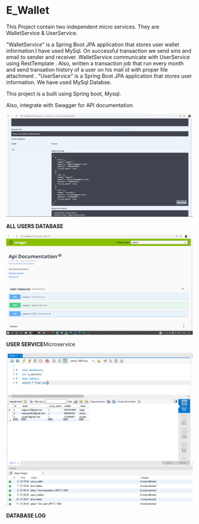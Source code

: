 # E_Wallet




This Project contain two independent micro services. They are WalletService & UserService.

"WalletService" is a Spring Boot JPA application that stores user wallet information.I have used MySql. On successful transaction we send sms and email to sender and receiver. WalletService communicate with UserService using RestTemplate . Also, written a transaction job that run every month and send transation history of a user on his mail id with proper file attachment .
"UserService" is a Spring Boot JPA application that stores user information. We have used MySql Databse.

This project is a built using Spring boot, Mysql.

Also, integrate with Swagger for API documentation.

![](/allusers.PNG)

**ALL USERS DATABASE**

![](/userservice.PNG)

**USER SERVICE**Microservice

![](/database.PNG)

**DATABASE LOG**
